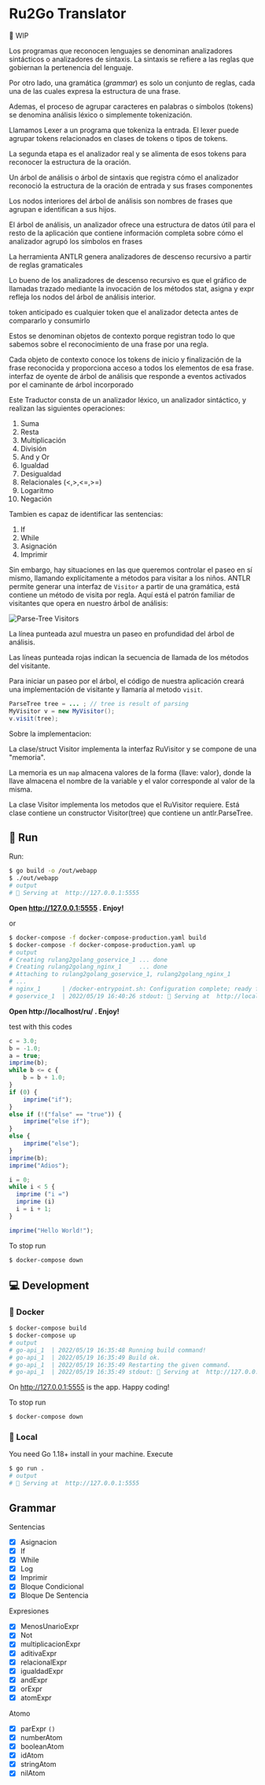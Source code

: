 # Ru2Go Translator

🚧 WIP

Los programas que reconocen lenguajes se denominan analizadores sintácticos o analizadores de sintaxis.
La sintaxis se refiere a las reglas que gobiernan la pertenencia del lenguaje.

Por otro lado, una gramática (_grammar_) es solo un conjunto de reglas, cada una de las cuales expresa la estructura de una frase.

Ademas, el proceso de agrupar caracteres en palabras o símbolos (tokens) se denomina análisis léxico o simplemente tokenización.

Llamamos Lexer a un programa que tokeniza la entrada. El lexer puede agrupar tokens relacionados en clases de tokens o tipos de tokens.

La segunda etapa es el analizador real y se alimenta de esos tokens para reconocer la estructura de la oración.

Un árbol de análisis o árbol de sintaxis que registra cómo el analizador reconoció la estructura de la oración de entrada y sus frases componentes

Los nodos interiores del árbol de análisis son nombres de frases que agrupan e identifican a sus hijos.

El árbol de análisis, un analizador ofrece una estructura de datos útil para el resto de la aplicación que contiene información completa sobre cómo el analizador agrupó los símbolos en frases

La herramienta ANTLR genera analizadores de descenso recursivo a partir de reglas gramaticales

Lo bueno de los analizadores de descenso recursivo es que el gráfico de llamadas trazado mediante la invocación de los métodos stat, asigna y expr refleja los nodos del árbol de análisis interior.

token anticipado es cualquier token que el analizador detecta antes de compararlo y consumirlo

Estos se denominan objetos de contexto porque registran todo lo que sabemos sobre el reconocimiento de una frase por una regla.

Cada objeto de contexto conoce los tokens de inicio y finalización de la frase reconocida y proporciona acceso a todos los elementos de esa frase.
interfaz de oyente de árbol de análisis que responde a eventos activados por el caminante de árbol incorporado

Este Traductor consta de un analizador léxico, un analizador sintáctico, y
realizan las siguientes operaciones:

1. Suma
2. Resta
3. Multiplicación
4. División
5. And y Or
6. Igualdad
7. Desigualdad
8. Relacionales (<,>,<=,>=)
9. Logaritmo
10. Negación

Tambien es capaz de identificar las sentencias:
1. If
2. While
3. Asignación
4. Imprimir

Sin embargo, hay situaciones en las que queremos controlar el paseo en sí mismo, llamando explícitamente a métodos para visitar a los niños. 
ANTLR permite generar una interfaz de `Visitor` a partir de una gramática, está contiene un método de visita por regla.
Aquí está el patrón familiar de visitantes que opera en nuestro árbol de análisis:

![Parse-Tree Visitors](./img/parseTreeVisitor.png "Parse-Tree Visitors")

La línea punteada azul muestra un paseo en profundidad del árbol de análisis.

Las líneas punteada rojas indican la secuencia de llamada de los métodos del visitante.

Para iniciar un paseo por el árbol, el código de nuestra aplicación creará una implementación de visitante y llamaría al metodo `visit`.

```java
ParseTree tree = ... ; // tree is result of parsing
MyVisitor v = new MyVisitor();
v.visit(tree);
```

Sobre la implementacion:

La clase/struct Visitor implementa la interfaz RuVisitor y se compone de una "memoria".

La memoria es un `map` almacena valores de la forma {llave: valor}, donde la llave almacena el nombre de la variable y el valor corresponde al valor de la misma.

La clase Visitor implementa los metodos que el RuVisitor requiere.
Está clase contiene un constructor Visitor(tree) que contiene un antlr.ParseTree.


## 🚀 Run

Run:

```bash
$ go build -o /out/webapp
$ ./out/webapp
# output
# 🚀 Serving at  http://127.0.0.1:5555
```

**Open http://127.0.0.1:5555 . Enjoy!**

or

```bash
$ docker-compose -f docker-compose-production.yaml build
$ docker-compose -f docker-compose-production.yaml up
# output
# Creating rulang2golang_goservice_1 ... done
# Creating rulang2golang_nginx_1     ... done
# Attaching to rulang2golang_goservice_1, rulang2golang_nginx_1
# ...
# nginx_1      | /docker-entrypoint.sh: Configuration complete; ready for start up
# goservice_1  | 2022/05/19 16:40:26 stdout: 🚀 Serving at  http://localhost/ru/
```

**Open http://localhost/ru/ . Enjoy!**

test with this codes

```js
c = 3.0;
b = -1.0;
a = true;
imprime(b);
while b <= c {
    b = b + 1.0;
}
if (0) {
    imprime("if");
}
else if (!("false" == "true")) {
    imprime("else if");
}
else {
    imprime("else");
}
imprime(b);
imprime("Adios");
```

```js
i = 0;
while i < 5 {
  imprime ("i =")
  imprime (i)
  i = i + 1;
}
```

```js
imprime("Hello World!");
```

To stop run
```bash
$ docker-compose down
```

## 💻 Development

### 🐋 Docker
```bash
$ docker-compose build
$ docker-compose up
# output
# go-api_1  | 2022/05/19 16:35:48 Running build command!
# go-api_1  | 2022/05/19 16:35:49 Build ok.
# go-api_1  | 2022/05/19 16:35:49 Restarting the given command.
# go-api_1  | 2022/05/19 16:35:49 stdout: 🚀 Serving at  http://127.0.0.1:5555
```

On http://127.0.0.1:5555 is the app. Happy coding!

To stop run
```bash
$ docker-compose down
```

### 💾 Local

You need Go 1.18+ install in your machine. Execute
```bash
$ go run .
# output
# 🚀 Serving at  http://127.0.0.1:5555
```

## Grammar

Sentencias
- [x] Asignacion 
- [x] If
- [x] While
- [x] Log
- [x] Imprimir
- [x]   Bloque Condicional
- [x]   Bloque De Sentencia

Expresiones
- [x] MenosUnarioExpr
- [x] Not
- [x] multiplicacionExpr
- [x] aditivaExpr
- [x] relacionalExpr
- [x] igualdadExpr
- [x] andExpr
- [x] orExpr
- [x] atomExpr

Atomo
- [x] parExpr `()`
- [x] numberAtom
- [x] booleanAtom
- [x] idAtom
- [x] stringAtom
- [x] nilAtom
